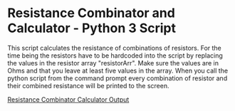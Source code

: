 Resistance Combinator and Calculator - Python 3 Script
===================================

This script calculates the resistance of combinations of resistors. For the time
being the resistors have to be hardcoded into the script by replacing the
values in the resistor array "resistorArr". Make sure the values are in Ohms
and that you leave at least five values in the array. When you call the python
script from the command prompt every combination of resistor and their combined
resistance will be printed to the screen.

[Resistance Combinator Calculator Output](https://github.com/sparkfun/Resistance_Combinator_Calculator/blob/master/Resistance_Calculation.JPG)
